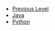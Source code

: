 <!-- docs/_sidebar.md created by Zachary Li -->

- [Previous Level](README)
- [Java](Languages/Java/README)
- [Python](Languages/Python/README)

